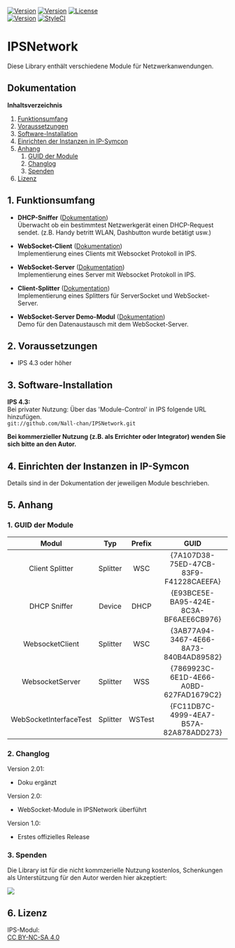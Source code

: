 [![Version](https://img.shields.io/badge/Symcon-PHPModul-red.svg)](https://www.symcon.de/service/dokumentation/entwicklerbereich/sdk-tools/sdk-php/)
[![Version](https://img.shields.io/badge/Modul%20Version-2.01-blue.svg)]()
[![License](https://img.shields.io/badge/License-CC%20BY--NC--SA%204.0-green.svg)](https://creativecommons.org/licenses/by-nc-sa/4.0/)  
[![Version](https://img.shields.io/badge/Symcon%20Version-4.3%20%3E-green.svg)](https://www.symcon.de/forum/threads/30857-IP-Symcon-4-3-%28Stable%29-Changelog)
[![StyleCI](https://styleci.io/repos/104255893/shield?style=flat)](https://styleci.io/repos/104255893)  

# IPSNetwork
Diese Library enthält verschiedene Module für Netzwerkanwendungen.  

## Dokumentation

**Inhaltsverzeichnis**

1. [Funktionsumfang](#1-funktionsumfang)  
2. [Voraussetzungen](#2-voraussetzungen)  
3. [Software-Installation](#3-software-installation) 
4. [Einrichten der Instanzen in IP-Symcon](#4-einrichten-der-instanzen-in-ip-symcon)
5. [Anhang](#5-anhang)  
    1. [GUID der Module](#1-guid-der-module)
    2. [Changlog](#2-changlog)
    3. [Spenden](#3-spenden)
6. [Lizenz](#6-lizenz)

## 1. Funktionsumfang

- __DHCP-Sniffer__ ([Dokumentation](DHCPSniffer))  
	Überwacht ob ein bestimmtest Netzwerkgerät einen DHCP-Request sendet. (z.B. Handy betritt WLAN, Dashbutton wurde betätigt usw.)  

- __WebSocket-Client__ ([Dokumentation](WebSocketClient))  
	Implementierung eines Clients mit Websocket Protokoll in IPS.  

- __WebSocket-Server__ ([Dokumentation](WebSocketServer))  
	Implementierung eines Server mit Websocket Protokoll in IPS.  

- __Client-Splitter__ ([Dokumentation](ClientSplitter))  
	Implementierung eines Splitters für ServerSocket und WebSocket-Server.  

- __WebSocket-Server Demo-Modul__ ([Dokumentation](WebSocketServerIfTest))  
	Demo für den Datenaustausch mit dem WebSocket-Server.  

## 2. Voraussetzungen

 - IPS 4.3 oder höher  

## 3. Software-Installation

**IPS 4.3:**  
   Bei privater Nutzung: Über das 'Module-Control' in IPS folgende URL hinzufügen.  
    `git://github.com/Nall-chan/IPSNetwork.git`  

   **Bei kommerzieller Nutzung (z.B. als Errichter oder Integrator) wenden Sie sich bitte an den Autor.**  

## 4. Einrichten der Instanzen in IP-Symcon

Details sind in der Dokumentation der jeweiligen Module beschrieben.  

## 5. Anhang

###  1. GUID der Module

| Modul                  | Typ      | Prefix | GUID                                   |
| :--------------------: | :------: | :----: | :------------------------------------: |
| Client Splitter        | Splitter | WSC    | {7A107D38-75ED-47CB-83F9-F41228CAEEFA} |
| DHCP Sniffer           | Device   | DHCP   | {E93BCE5E-BA95-424E-8C3A-BF6AEE6CB976} |
| WebsocketClient        | Splitter | WSC    | {3AB77A94-3467-4E66-8A73-840B4AD89582} |
| WebsocketServer        | Splitter | WSS    | {7869923C-6E1D-4E66-A0BD-627FAD1679C2} |
| WebSocketInterfaceTest | Splitter | WSTest | {FC11DB7C-4999-4EA7-B57A-82A878ADD273} |

### 2. Changlog

Version 2.01:  
 - Doku ergänzt  

Version 2.0:  
 - WebSocket-Module in IPSNetwork überführt  

Version 1.0:  
 - Erstes offizielles Release  

### 3. Spenden  
  
  Die Library ist für die nicht kommzerielle Nutzung kostenlos, Schenkungen als Unterstützung für den Autor werden hier akzeptiert:  

<a href="https://www.paypal.com/cgi-bin/webscr?cmd=_s-xclick&hosted_button_id=G2SLW2MEMQZH2" target="_blank"><img src="https://www.paypalobjects.com/de_DE/DE/i/btn/btn_donate_LG.gif" border="0" /></a>

## 6. Lizenz

  IPS-Modul:  
  [CC BY-NC-SA 4.0](https://creativecommons.org/licenses/by-nc-sa/4.0/)  
 

